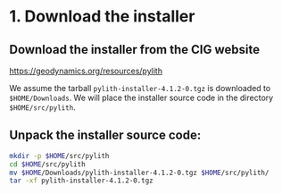 # 1. Download the installer

## Download the installer from the CIG website

  <https://geodynamics.org/resources/pylith>

  We assume the tarball `pylith-installer-4.1.2-0.tgz` is downloaded to `$HOME/Downloads`. We will place the installer source code in the directory `$HOME/src/pylith`.

## Unpack the installer source code:

```bash
mkdir -p $HOME/src/pylith
cd $HOME/src/pylith
mv $HOME/Downloads/pylith-installer-4.1.2-0.tgz $HOME/src/pylith/
tar -xf pylith-installer-4.1.2-0.tgz
```
